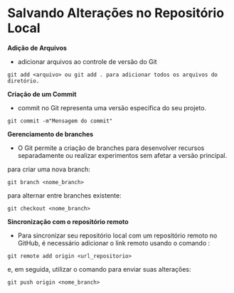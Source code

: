 # Salvando Alterações no Repositório Local 

**Adição de Arquivos**
 - adicionar arquivos ao controle de versão do Git

 ```
 git add <arquivo> ou git add . para adicionar todos os arquivos do diretório.
 ```

 **Criação de um Commit**
- commit no Git representa uma versão específica do seu projeto. 

```
git commit -m"Mensagem do commit"
```

**Gerenciamento de branches**
-  O Git permite a criação de branches para desenvolver recursos separadamente ou realizar experimentos sem afetar a versão principal.

para criar uma nova branch:
```
git branch <nome_branch>
```
 para alternar entre branches existente:
```
git checkout <nome_branch>
```

**Sincronização com o repositório remoto**

- Para sincronizar seu repositório local com um repositório remoto no GitHub, é necessário adicionar o link remoto usando o comando :

```
git remote add origin <url_repositorio>
```

e, em seguida, utilizar o comando para enviar suas alterações:

```
git push origin <nome_branch>
```